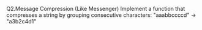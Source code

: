 Q2.Message Compression (Like Messenger)
Implement a function that compresses a string by grouping consecutive characters:
"aaabbccccd" → "a3b2c4d1"